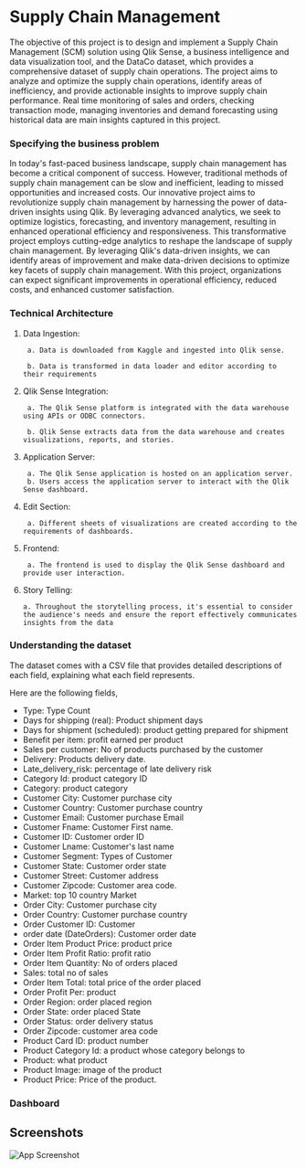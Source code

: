 # Supply Chain Management

The objective of this project is to design and implement a Supply Chain Management (SCM) solution using Qlik Sense, a business intelligence and data visualization tool, and the DataCo dataset, which provides a comprehensive dataset of supply chain operations. The project aims to analyze and optimize the supply chain operations, identify areas of inefficiency, and provide actionable insights to improve supply chain performance. Real time monitoring of sales and orders, checking transaction mode, managing inventories and demand forecasting using historical data are main insights captured in this project.

### Specifying the business problem
In today's fast-paced business landscape, supply chain management has become a critical component of success. However, traditional methods of supply chain management can be slow and inefficient, leading to missed opportunities and increased costs. Our innovative project aims to revolutionize supply chain management by harnessing the power of data-driven insights using Qlik. By leveraging advanced analytics, we seek to optimize logistics, forecasting, and inventory management, resulting in enhanced operational efficiency and responsiveness. 
This transformative project employs cutting-edge analytics to reshape the landscape of supply chain management. By leveraging Qlik's data-driven insights, we can identify areas of improvement and make data-driven decisions to optimize key facets of supply chain management. With this project, organizations can expect significant improvements in operational efficiency, reduced costs, and enhanced customer satisfaction. 

### Technical Architecture
1. Data Ingestion:
            
        a. Data is downloaded from Kaggle and ingested into Qlik sense.
            
        b. Data is transformed in data loader and editor according to their requirements
2. Qlik Sense Integration:

        a. The Qlik Sense platform is integrated with the data warehouse using APIs or ODBC connectors.

        b. Qlik Sense extracts data from the data warehouse and creates visualizations, reports, and stories.
3. Application Server:

        a. The Qlik Sense application is hosted on an application server.
        b. Users access the application server to interact with the Qlik Sense dashboard.
4. Edit Section:

        a. Different sheets of visualizations are created according to the requirements of dashboards. 
5. Frontend:

        a. The frontend is used to display the Qlik Sense dashboard and provide user interaction.

6. Story Telling:

       a. Throughout the storytelling process, it's essential to consider the audience's needs and ensure the report effectively communicates insights from the data

### Understanding the dataset
The dataset comes with a CSV file that provides detailed descriptions of each field, explaining what each field represents.

Here are the following fields, 

- Type: Type Count  
- Days for shipping (real): Product shipment days
- Days for shipment (scheduled): product getting prepared for shipment
- Benefit per item: profit earned per product   
- Sales per customer: No of products purchased by the customer
- Delivery: Products delivery date.
- Late_delivery_risk: percentage of late delivery risk 
- Category Id: product category ID
- Category: product category
- Customer City: Customer purchase city
- Customer Country: Customer purchase country
- Customer Email: Customer purchase Email
- Customer Fname: Customer First name.
- Customer ID: Customer order ID
- Customer Lname: Customer's last name
- Customer Segment: Types of Customer 
- Customer State: Customer order state
- Customer Street: Customer address
- Customer Zipcode: Customer area code.
- Market: top 10 country Market 
- Order City: Customer purchase city
- Order Country: Customer purchase country
- Order Customer ID: Customer 
- order date (DateOrders): Customer order date
- Order Item Product Price: product price
- Order Item Profit Ratio: profit ratio
- Order Item Quantity: No of orders placed
- Sales: total no of sales
- Order Item Total: total price of the order placed
- Order Profit Per: product
- Order Region: order placed region
- Order State: order placed State
- Order Status: order delivery status
- Order Zipcode: customer area code
- Product Card ID: product number
- Product Category Id: a product whose category belongs to
- Product: what product 
- Product Image: image of the product
- Product Price: Price of the product.

### Dashboard

## Screenshots

![App Screenshot](https://drive.google.com/file/d/1ADwe6S0qfIuQrrqu6MMSEHnnH2AiB2Li/view?usp=drive_link)

